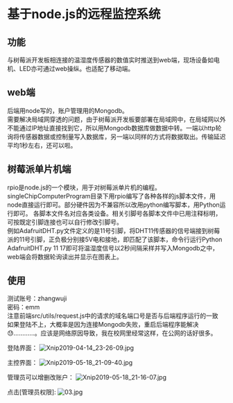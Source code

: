 # 基于node.js的远程监控系统
## 功能
与树莓派开发板相连接的温湿度传感器的数值实时推送到web端，现场设备如电机、LED亦可通过web操纵。也适配了移动端。
## web端
后端用node写的，账户管理用的Mongodb。    
需要解决局域网穿透的问题，由于树莓派开发板要部署在局域网中，在局域网以外不能通过IP地址直接找到它，所以用Mongodb数据库做数据中转。一端以http轮询将传感器数据或控制量写入数据库，另一端以同样的方式将数据取出。传输延迟平均1秒左右，还可以啦。
## 树莓派单片机端
rpio是node.js的一个模块，用于对树莓派单片机的编程。singleChipComputerProgram目录下用rpio编写了各种各样的js脚本文件，用node直接运行即可。部分硬件因为不兼容所以改用python编写脚本，用Python运行即可。
各脚本文件名对应各类设备。相关引脚号各脚本文件中已用注释标明，可按既定引脚连接也可以自行修改引脚号。   
例如AdafruitDHT.py文件定义的是11号引脚，将DHT11传感器的信号端接到树莓派的11号引脚，正负极分别接5V电和接地，即匹配了该脚本，命令行运行Python AdafruitDHT.py 11 17即可将温湿度信号以2秒间隔采样并写入Mongodb之中，web端会将数据轮询读出并显示在图表上。
## 使用
测试账号：zhangwuji   
密码：emm   
注意前端src/utils/request.js中的请求的域名端口号是否与后端程序运行的一致    
如果登陆不上，大概率是因为连接Mongodb失败，重启后端程序能解决😓…………。应该是网络原因导致，我在校网里经常这样，在公网的话好很多。


登陆界面：
![Xnip2019-04-14_23-26-09.jpg](https://i.loli.net/2019/05/04/5ccd94418be6c.jpg)


主控界面：
![Xnip2019-05-18_21-09-40.jpg](https://i.loli.net/2019/05/18/5ce0047aa759281728.jpg)

管理员可以增删改账户：
![Xnip2019-05-18_21-16-07.jpg](https://i.loli.net/2019/05/18/5ce005c58e12c72909.jpg)


点击[管理员权限]:
![03.jpg](https://i.loli.net/2019/05/04/5ccd944169b79.jpg)
